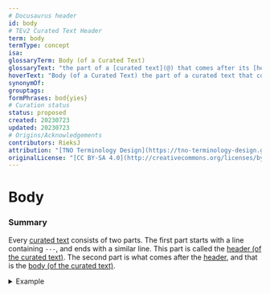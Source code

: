 ```yaml
---
# Docusaurus header
id: body
# TEv2 Curated Text Header
term: body
termType: concept
isa:
glossaryTerm: Body (of a Curated Text)
glossaryText: "the part of a [curated text](@) that comes after its [header](@), i.e. behind the so-called 'front-matter'."
hoverText: "Body (of a Curated Text) the part of a curated text that comes after its its header (also called the 'front-matter')."
synonymOf:
grouptags:
formPhrases: bod{yies}
# Curation status
status: proposed
created: 20230723
updated: 20230723
# Origins/Acknowledgements
contributors: RieksJ
attribution: "[TNO Terminology Design](https://tno-terminology-design.github.io/tev2-specifications/docs)"
originalLicense: "[CC BY-SA 4.0](http://creativecommons.org/licenses/by-sa/4.0/?ref=chooser-v1)"
---
```


# Body

### Summary

Every [curated text](@) consists of two parts. The first part starts with a line containing `---`, and ends with a similar line. This part is called the [header (of the curated text)](header@). The second part is what comes after the [header](@), and that is the [body (of the curated text)](body@). 

<details>
  <summary>Example</summary>
  <div>

~~~ yaml
---
# here is where the header-stuff of the curated text goes.
# the body of the curated text starts below the next line.
---

# Curated Text
A curated text starts with three dashes `---`.
This indicates the start of its (YAML) header.
Typically, the header consists of a sequence of key-value pairs.
The header is terminated with onother three dashes and a new line.

The body of the curated text starts behind the header block.
It is typically markdown, but other constructs may be inserted
that contribute to the rendering of these texts in a (static) website.
An example of this is [MDX](https://mdxjs.com/).
A discussion on these other constructs is outside the scope of this document.
~~~

  </div>
</details>
